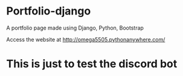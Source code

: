 # Portfolio-django
A portfolio page made using Django, Python, Bootstrap

Access the website at http://omega5505.pythonanywhere.com/

# This is just to test the discord bot
